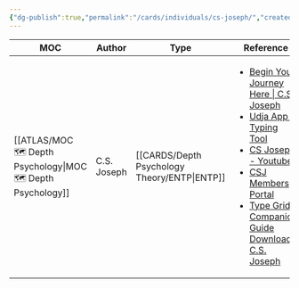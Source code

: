 ```yaml
---
{"dg-publish":true,"permalink":"/cards/individuals/cs-joseph/","created":"2023-01-29T18:56:34.797+01:00","updated":"2023-04-21T21:42:36.734+02:00"}
---
```


| MOC                                                             | Author      | Type                                            | Reference                                                                                                                                                                                                                                                                                                                                                                                                |
| --------------------------------------------------------------- | ----------- | ----------------------------------------------- | -------------------------------------------------------------------------------------------------------------------------------------------------------------------------------------------------------------------------------------------------------------------------------------------------------------------------------------------------------------------------------------------------------- |
| [[ATLAS/MOC 🗺️ Depth Psychology\|MOC 🗺️ Depth Psychology]] | C.S. Joseph | [[CARDS/Depth Psychology Theory/ENTP\|ENTP]] | <ul><li>[Begin Your Journey Here \\| C.S. Joseph](https://csjoseph.life/)</li><li>[Udja App - Typing Tool](https://www.udja.app/#/)</li><li>[CS Joseph - Youtube](https://www.youtube.com/@CSJoseph)</li><li>[CSJ Members Portal](https://offers.csjoseph.life/portal)</li><li>[Type Grid Companion Guide Download \\| C.S. Joseph](https://csjoseph.life/type-grid-companion-guide-download/)</li></ul> |





